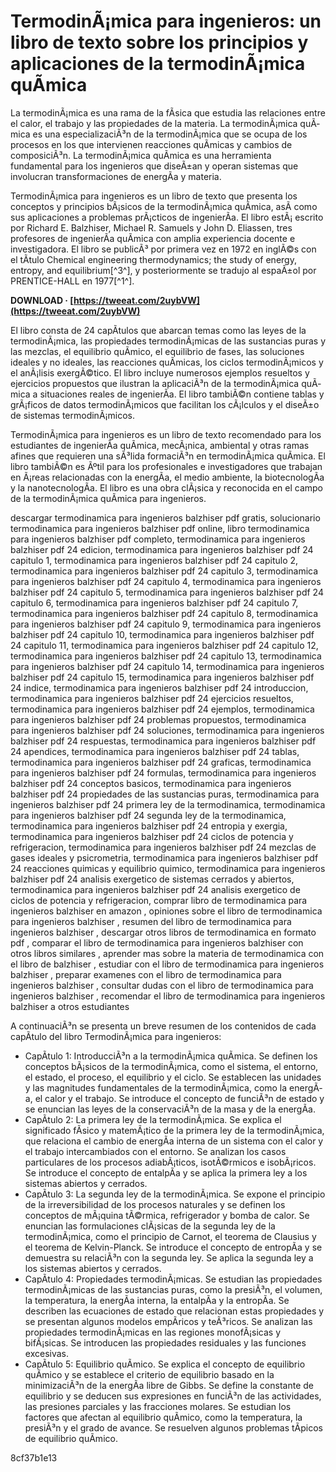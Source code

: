 
 
# TermodinÃ¡mica para ingenieros: un libro de texto sobre los principios y aplicaciones de la termodinÃ¡mica quÃ­mica
 
La termodinÃ¡mica es una rama de la fÃ­sica que estudia las relaciones entre el calor, el trabajo y las propiedades de la materia. La termodinÃ¡mica quÃ­mica es una especializaciÃ³n de la termodinÃ¡mica que se ocupa de los procesos en los que intervienen reacciones quÃ­micas y cambios de composiciÃ³n. La termodinÃ¡mica quÃ­mica es una herramienta fundamental para los ingenieros que diseÃ±an y operan sistemas que involucran transformaciones de energÃ­a y materia.
 
TermodinÃ¡mica para ingenieros es un libro de texto que presenta los conceptos y principios bÃ¡sicos de la termodinÃ¡mica quÃ­mica, asÃ­ como sus aplicaciones a problemas prÃ¡cticos de ingenierÃ­a. El libro estÃ¡ escrito por Richard E. Balzhiser, Michael R. Samuels y John D. Eliassen, tres profesores de ingenierÃ­a quÃ­mica con amplia experiencia docente e investigadora. El libro se publicÃ³ por primera vez en 1972 en inglÃ©s con el tÃ­tulo Chemical engineering thermodynamics; the study of energy, entropy, and equilibrium[^3^], y posteriormente se tradujo al espaÃ±ol por PRENTICE-HALL en 1977[^1^].
 
**DOWNLOAD · [https://tweeat.com/2uybVW](https://tweeat.com/2uybVW)**


 
El libro consta de 24 capÃ­tulos que abarcan temas como las leyes de la termodinÃ¡mica, las propiedades termodinÃ¡micas de las sustancias puras y las mezclas, el equilibrio quÃ­mico, el equilibrio de fases, las soluciones ideales y no ideales, las reacciones quÃ­micas, los ciclos termodinÃ¡micos y el anÃ¡lisis exergÃ©tico. El libro incluye numerosos ejemplos resueltos y ejercicios propuestos que ilustran la aplicaciÃ³n de la termodinÃ¡mica quÃ­mica a situaciones reales de ingenierÃ­a. El libro tambiÃ©n contiene tablas y grÃ¡ficos de datos termodinÃ¡micos que facilitan los cÃ¡lculos y el diseÃ±o de sistemas termodinÃ¡micos.
 
TermodinÃ¡mica para ingenieros es un libro de texto recomendado para los estudiantes de ingenierÃ­a quÃ­mica, mecÃ¡nica, ambiental y otras ramas afines que requieren una sÃ³lida formaciÃ³n en termodinÃ¡mica quÃ­mica. El libro tambiÃ©n es Ãºtil para los profesionales e investigadores que trabajan en Ã¡reas relacionadas con la energÃ­a, el medio ambiente, la biotecnologÃ­a y la nanotecnologÃ­a. El libro es una obra clÃ¡sica y reconocida en el campo de la termodinÃ¡mica quÃ­mica para ingenieros.
 
descargar termodinamica para ingenieros balzhiser pdf gratis,  solucionario termodinamica para ingenieros balzhiser pdf online,  libro termodinamica para ingenieros balzhiser pdf completo,  termodinamica para ingenieros balzhiser pdf 24 edicion,  termodinamica para ingenieros balzhiser pdf 24 capitulo 1,  termodinamica para ingenieros balzhiser pdf 24 capitulo 2,  termodinamica para ingenieros balzhiser pdf 24 capitulo 3,  termodinamica para ingenieros balzhiser pdf 24 capitulo 4,  termodinamica para ingenieros balzhiser pdf 24 capitulo 5,  termodinamica para ingenieros balzhiser pdf 24 capitulo 6,  termodinamica para ingenieros balzhiser pdf 24 capitulo 7,  termodinamica para ingenieros balzhiser pdf 24 capitulo 8,  termodinamica para ingenieros balzhiser pdf 24 capitulo 9,  termodinamica para ingenieros balzhiser pdf 24 capitulo 10,  termodinamica para ingenieros balzhiser pdf 24 capitulo 11,  termodinamica para ingenieros balzhiser pdf 24 capitulo 12,  termodinamica para ingenieros balzhiser pdf 24 capitulo 13,  termodinamica para ingenieros balzhiser pdf 24 capitulo 14,  termodinamica para ingenieros balzhiser pdf 24 capitulo 15,  termodinamica para ingenieros balzhiser pdf 24 indice,  termodinamica para ingenieros balzhiser pdf 24 introduccion,  termodinamica para ingenieros balzhiser pdf 24 ejercicios resueltos,  termodinamica para ingenieros balzhiser pdf 24 ejemplos,  termodinamica para ingenieros balzhiser pdf 24 problemas propuestos,  termodinamica para ingenieros balzhiser pdf 24 soluciones,  termodinamica para ingenieros balzhiser pdf 24 respuestas,  termodinamica para ingenieros balzhiser pdf 24 apendices,  termodinamica para ingenieros balzhiser pdf 24 tablas,  termodinamica para ingenieros balzhiser pdf 24 graficas,  termodinamica para ingenieros balzhiser pdf 24 formulas,  termodinamica para ingenieros balzhiser pdf 24 conceptos basicos,  termodinamica para ingenieros balzhiser pdf 24 propiedades de las sustancias puras,  termodinamica para ingenieros balzhiser pdf 24 primera ley de la termodinamica,  termodinamica para ingenieros balzhiser pdf 24 segunda ley de la termodinamica,  termodinamica para ingenieros balzhiser pdf 24 entropia y exergia,  termodinamica para ingenieros balzhiser pdf 24 ciclos de potencia y refrigeracion,  termodinamica para ingenieros balzhiser pdf 24 mezclas de gases ideales y psicrometria,  termodinamica para ingenieros balzhiser pdf 24 reacciones quimicas y equilibrio quimico,  termodinamica para ingenieros balzhiser pdf 24 analisis exergetico de sistemas cerrados y abiertos,  termodinamica para ingenieros balzhiser pdf 24 analisis exergetico de ciclos de potencia y refrigeracion,  comprar libro de termodinamica para ingenieros balzhiser en amazon ,  opiniones sobre el libro de termodinamica para ingenieros balzhiser ,  resumen del libro de termodinamica para ingenieros balzhiser ,  descargar otros libros de termodinamica en formato pdf ,  comparar el libro de termodinamica para ingenieros balzhiser con otros libros similares ,  aprender mas sobre la materia de termodinamica con el libro de balzhiser ,  estudiar con el libro de termodinamica para ingenieros balzhiser ,  preparar examenes con el libro de termodinamica para ingenieros balzhiser ,  consultar dudas con el libro de termodinamica para ingenieros balzhiser ,  recomendar el libro de termodinamica para ingenieros balzhiser a otros estudiantes

A continuaciÃ³n se presenta un breve resumen de los contenidos de cada capÃ­tulo del libro TermodinÃ¡mica para ingenieros:
 
- CapÃ­tulo 1: IntroducciÃ³n a la termodinÃ¡mica quÃ­mica. Se definen los conceptos bÃ¡sicos de la termodinÃ¡mica, como el sistema, el entorno, el estado, el proceso, el equilibrio y el ciclo. Se establecen las unidades y las magnitudes fundamentales de la termodinÃ¡mica, como la energÃ­a, el calor y el trabajo. Se introduce el concepto de funciÃ³n de estado y se enuncian las leyes de la conservaciÃ³n de la masa y de la energÃ­a.
- CapÃ­tulo 2: La primera ley de la termodinÃ¡mica. Se explica el significado fÃ­sico y matemÃ¡tico de la primera ley de la termodinÃ¡mica, que relaciona el cambio de energÃ­a interna de un sistema con el calor y el trabajo intercambiados con el entorno. Se analizan los casos particulares de los procesos adiabÃ¡ticos, isotÃ©rmicos e isobÃ¡ricos. Se introduce el concepto de entalpÃ­a y se aplica la primera ley a los sistemas abiertos y cerrados.
- CapÃ­tulo 3: La segunda ley de la termodinÃ¡mica. Se expone el principio de la irreversibilidad de los procesos naturales y se definen los conceptos de mÃ¡quina tÃ©rmica, refrigerador y bomba de calor. Se enuncian las formulaciones clÃ¡sicas de la segunda ley de la termodinÃ¡mica, como el principio de Carnot, el teorema de Clausius y el teorema de Kelvin-Planck. Se introduce el concepto de entropÃ­a y se demuestra su relaciÃ³n con la segunda ley. Se aplica la segunda ley a los sistemas abiertos y cerrados.
- CapÃ­tulo 4: Propiedades termodinÃ¡micas. Se estudian las propiedades termodinÃ¡micas de las sustancias puras, como la presiÃ³n, el volumen, la temperatura, la energÃ­a interna, la entalpÃ­a y la entropÃ­a. Se describen las ecuaciones de estado que relacionan estas propiedades y se presentan algunos modelos empÃ­ricos y teÃ³ricos. Se analizan las propiedades termodinÃ¡micas en las regiones monofÃ¡sicas y bifÃ¡sicas. Se introducen las propiedades residuales y las funciones excesivas.
- CapÃ­tulo 5: Equilibrio quÃ­mico. Se explica el concepto de equilibrio quÃ­mico y se establece el criterio de equilibrio basado en la minimizaciÃ³n de la energÃ­a libre de Gibbs. Se define la constante de equilibrio y se deducen sus expresiones en funciÃ³n de las actividades, las presiones parciales y las fracciones molares. Se estudian los factores que afectan al equilibrio quÃ­mico, como la temperatura, la presiÃ³n y el grado de avance. Se resuelven algunos problemas tÃ­picos de equilibrio quÃ­mico.

 8cf37b1e13
 
